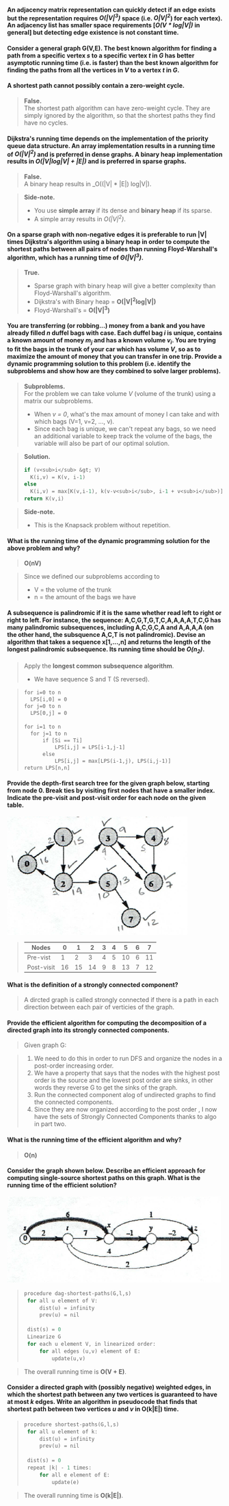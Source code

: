 #### An adjacency matrix representation can quickly detect if an edge exists but the representation requires _O(|V|<sup>3</sup>)_ space (i.e. _O|V|<sup>2</sup>_) for each vertex). An adjacency list has smaller space requirements [_O(V * log|V|)_ in general] but detecting edge existence is not constant time.

#### Consider a general graph G(V,E). The best known algorithm for finding a path from a specific vertex _s_ to a specific vertex _t_ in _G_ has better asymptotic running time (i.e. is faster) than the best known algorithm for finding the paths from all the vertices in _V_ to a vertex _t_ in _G_.

#### A shortest path cannot possibly contain a zero-weight cycle.

> __False.__  
> The shortest path algorithm can have zero-weight cycle. They are simply ignored by the algorithm, so that the shortest paths they find have no cycles.

#### Dijkstra's running time depends on the implementation of the priority queue data structure. An array implementation results in a running time of _O(|V|<sup>2</sup>)_ and is preferred in dense graphs. A binary heap implementation results in _O(|V|log|V| + |E|)_ and is preferred in sparse graphs.

> __False.__  
> A binary heap results in _O((|V| * |E|) log|V|).

> __Side-note.__  
> * You use __simple array__ if its dense and __binary heap__ if its sparse.
> * A simple array results in _O(|V|<sup>2</sup>)_.

#### On a sparse graph with non-negative edges it is preferable to run |V| times Dijkstra's algorithm using a binary heap in order to compute the shortest paths between all pairs of nodes than running Floyd-Warshall's algorithm, which has a running time of _&Theta;(|V|<sup>3</sup>)_.

> __True.__  
> * Sparse graph with binary heap will give a better complexity than Floyd-Warshall's algorithm.
> * Dijkstra's with Binary heap = __O(|V|<sup>2</sup>log|V|)__
> * Floyd-Warshall's = __O(|V|<sup>3</sup>)__

#### You are transferring (or robbing...) money from a bank and you have already filled _n_ duffel bags with case. Each duffel bag _i_ is unique, contains a known amount of money _m<sub>j</sub>_ and has a known volume _v<sub>i</sub>_. You are trying to fit the bags in the trunk of your car which has volume _V_, so as to maximize the amount of money that you can transfer in one trip. Provide a dynamic programming solution to this problem (i.e. identify the subproblems and show how are they combined to solve larger problems).

> __Subproblems.__  
> For the problem we can take volume _V_ (volume of the trunk) using a matrix our subproblems.  
> * When _v = 0_, what's the max amount of money I can take and with which bags (V=1, v=2, ..., v).
> * Since each bag is unique, we can't repeat any bags, so we need an additional variable to keep track the volume of the bags, the variable will also be part of our optimal solution.

> __Solution.__  
> ```c
> if (v<sub>i</sub> &gt; V)
>	K(i,v) = K(v, i-1)
> else
>	K(i,v) = max[K(v,i-1), k(v-v<sub>i</sub>, i-1 + v<sub>i</sub>)]
> return K(v,i)
> ```

> __Side-note.__  
> * This is the Knapsack problem without repetition.

#### What is the running time of the dynamic programming solution for the above problem and why?

> __O(nV)__

> Since we defined our subproblems according to  
> * V = the volume of the trunk
> * n = the amount of the bags we have

#### A subsequence is palindromic if it is the same whether read left to right or right to left. For instance, the sequence: A,C,G,T,G,T,C,A,A,A,A,T,C,G has many palindromic subsequences, including A,C,G,C,A and A,A,A,A (on the other hand, the subsquence A,C,T is not palindromic). Devise an algorithm that takes a sequence x[1,...,n] and returns the length of the longest palindromic subsequence. Its running time should be _O(n<sub>2</sub>)_.

> Apply the __longest common subsequence algorithm__.  
> * We have sequence S and T (S reversed).

> ```
> for i=0 to n
>	LPS[i,0] = 0
> for j=0 to n
>	LPS[0,j] = 0
>
> for i=1 to n
> 	for j=1 to n
>		if [Si == Ti]
>			LPS[i,j] = LPS[i-1,j-1]
>		else
>			LPS[i,j] = max[LPS(i-1,j), LPS(i,j-1)]
> return LPS[n,n]
> ```

#### Provide the depth-first search tree for the given graph below, starting from node 0. Break ties by visiting first nodes that have a smaller index. Indicate the pre-visit and post-visit order for each node on the given table.

![depth-first search graph](img/breath-first-search-graph.png)

> Nodes | 0 | 1 | 2 | 3 | 4 | 5 | 6 | 7
> --- | --- | --- | --- | --- | --- | --- | --- | ---
> Pre-vist | 1 | 2 | 3 | 4 | 5 | 10 | 6 | 11
> Post-visit | 16 | 15 | 14 | 9 | 8 | 13 | 7 | 12

#### What is the definition of a strongly connected component?

> A dircted graph is called strongly connected if there is a path in each direction between each pair of verticies of the graph.

#### Provide the efficient algorithm for computing the decomposition of a directed graph into its strongly connected components.

> Given graph G:

> 1. We need to do this in order to run DFS and organize the nodes in a post-order increasing order.
> 2. We have a property that says that the nodes with the highest post order is the source and the lowest post order are sinks, in other words they reverse G to get the sinks of the graph.
> 3. Run the connected component alog of undirected graphs to find the connected components.
> 4. Since they are now organized according to the post order , I now have the sets of Strongly Connected Components thanks to algo in part two.

#### What is the running time of the efficient algorithm and why?

> __O(n)__

#### Consider the graph shown below. Describe an efficient approach for computing single-source shortest paths on this graph. What is the running time of the efficient solution?

![single-source shortest paths](img/single-source-shortest-paths.png)

> ```c
> procedure dag-shortest-paths(G,l,s)
>  for all u element of V:
>      dist(u) = infinity
>      prev(u) = nil
>
>  dist(s) = 0
>  Linearize G
>  for each u element V, in linearized order:
>      for all edges (u,v) element of E:
>          update(u,v)
> ```

> The overall running time is __O(V + E)__.

#### Consider a directed graph with (possibly negative) weighted edges, in which the shortest path between any two vertices is guaranteed to have at most _k_ edges. Write an algorithm in pseudocode that finds that shortest path between two vertices _u_ and _v_ in O(k|E|) time.

> ```c
> procedure shortest-paths(G,l,s)
>  for all u element of k:
>      dist(u) = infinity
>      prev(u) = nil
>
>  dist(s) = 0
>  repeat |k| - 1 times:
>      for all e element of E:
>          update(e)
> ```

> The overall running time is __O(k|E|)__.

